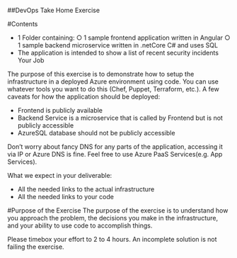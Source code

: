##DevOps Take Home Exercise 

#Contents 
* 1 Folder containing:  ○ 1 sample frontend application written in Angular ○ 1 sample backend microservice written in .netCore C# and uses SQL 
* The application is intended to show a list of recent security incidents 
Your Job 
 
The purpose of this exercise is to demonstrate how to setup the infrastructure in a deployed Azure environment ​using code​. You can use whatever tools you want to do this (Chef, Puppet, Terraform, etc.). A few caveats for how the application should be deployed: 
* Frontend is publicly available
* Backend Service is a microservice that is called by Frontend but is not publicly accessible
* AzureSQL database should not be publicly accessible 
 
Don’t worry about fancy DNS for any parts of the application, accessing it via IP or Azure DNS is fine. Feel free to use Azure PaaS Services(e.g. App Services). 
 
What we expect in your deliverable:
* All the needed links to the actual infrastructure
* All the needed links to your code 

#Purpose of the Exercise 
The purpose of the exercise is to understand how you approach the problem, the decisions you make in the infrastructure, and your ability to use code to accomplish things. 

Please timebox your effort to 2 to 4 hours. An incomplete solution is not failing the exercise. 